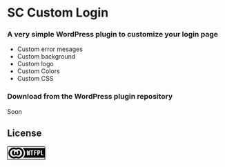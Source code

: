 # SC Custom Login

### A very simple WordPress plugin to customize your login page

* Custom error mesages
* Custom background
* Custom logo
* Custom Colors
* Custom CSS

### Download from the WordPress plugin repository
Soon


## License
[![WTFPL](wtfpl-badge.png "WTFPL")](https://github.com/zergiocosta/SC-Custom-Login/blob/master/LICENSE)